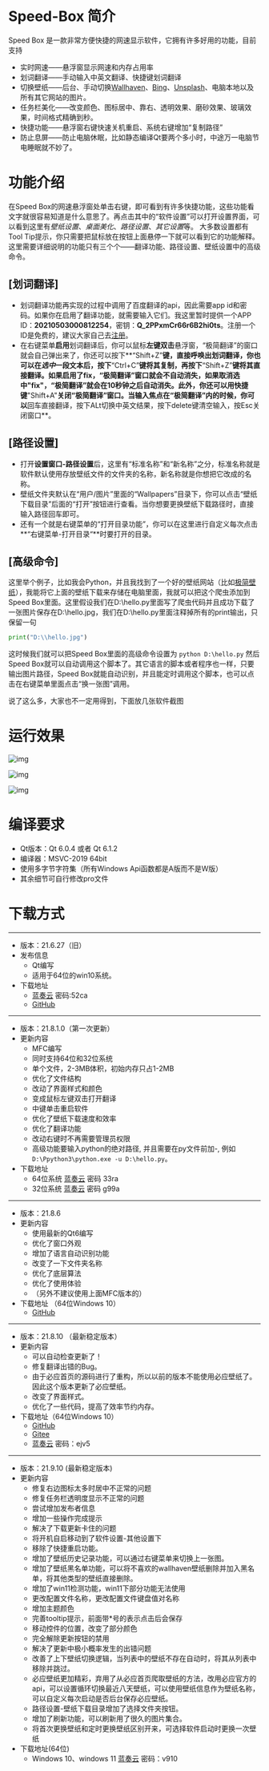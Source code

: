 # Speed-Box 简介
Speed Box 是一款非常方便快捷的网速显示软件，它拥有许多好用的功能，目前支持
- 实时网速——悬浮窗显示网速和内存占用率
- 划词翻译——手动输入中英文翻译、快捷键划词翻译
- 切换壁纸——后台、手动切换[Wallhaven](https://wallhaven.cc/)、[Bing](https://cn.bing.com/)、[Unsplash](https://unsplash.com/)、电脑本地以及所有其它网站的图片。
- 任务栏美化——改变颜色、图标居中、靠右、透明效果、磨砂效果、玻璃效果，时间格式精确到秒。
- 快捷功能——悬浮窗右键快速关机重启、系统右键增加“复制路径”
- 防止息屏——防止电脑休眠，比如静态编译Qt要两个多小时，中途万一电脑节电睡眠就不妙了。
# 功能介绍
在Speed Box的网速悬浮窗处单击右键，即可看到有许多快捷功能，这些功能看文字就很容易知道是什么意思了。再点击其中的“软件设置”可以打开设置界面，可以看到这里有*壁纸设置*、*桌面美化*、*路径设置*、*其它设置*等。
大多数设置都有Tool Tip提示，你只需要把鼠标放在按钮上面悬停一下就可以看到它的功能解释。这里需要详细说明的功能只有三个个——翻译功能、路径设置、壁纸设置中的高级命令。
## [划词翻译]
* 划词翻译功能再实现的过程中调用了百度翻译的api，因此需要app id和密码。如果你在启用了翻译功能，就需要输入它们。我这里暂时提供一个APP ID：**20210503000812254**，密钥：**Q_2PPxmCr66r6B2hi0ts**。注册一个ID是免费的，建议大家自己去[注册](http://api.fanyi.baidu.com/)。
* 在右键菜单**启用**划词翻译后，你可以鼠标**左键双击**悬浮窗，“极简翻译”的窗口就会自己弹出来了，你还可以按下**“Shift+Z”**键，直接呼唤出划词翻译，你也可以在*选中*一段文本后，按下**“Ctrl+C”**键将其复制，再按下**“Shift+Z”**键将其直接翻译。如果启用了fix，“极简翻译”窗口就会不自动消失，如果取消选中"fix"，“极简翻译”就会在10秒钟之后自动消失。此外，你还可以用快捷键**"Shift+A"**关闭“极简翻译”窗口。当输入焦点在“极简翻译”内的时候，你可以**回车直接翻译，按下ALt切换中英文结果，按下delete键清空输入，按Esc关闭窗口**。
## [路径设置]
* 打开**设置窗口-路径设置**后，这里有“标准名称”和“新名称”之分，标准名称就是软件默认使用存放壁纸文件的文件夹的名称，新名称就是你想把它改成的名称。
* 壁纸文件夹默认在“用户/图片”里面的“Wallpapers”目录下，你可以点击“壁纸下载目录”后面的“打开”按钮进行查看。当你想要更换壁纸下载路径时，直接输入路径回车即可。
* 还有一个就是右键菜单的“打开目录功能”，你可以在这里进行自定义每次点击**“右键菜单-打开目录“**时要打开的目录。
## [高级命令]
这里举个例子，比如我会Python，并且我找到了一个好的壁纸网站（比如[极简壁纸](https://bz.zzzmh.cn/index)），我能将它上面的壁纸下载来存储在电脑里面，我就可以把这个爬虫添加到Speed Box里面。这里假设我们在D:\hello.py里面写了爬虫代码并且成功下载了一张图片保存在D:\hello.jpg，我们在D:\hello.py里面注释掉所有的print输出，只保留一句
```python
print("D:\\hello.jpg")
```
这时候我们就可以把Speed Box里面的高级命令设置为
`python D:\hello.py`
然后Speed Box就可以自动调用这个脚本了。其它语言的脚本或者程序也一样，只要输出图片路径，Speed Box就能自动识别，并且能定时调用这个脚本，也可以点击在右键菜单里面点击“换一张图”调用。
    
    
说了这么多，大家也不一定用得到，下面放几张软件截图
# 运行效果
![img](https://gitee.com/yjmthu/Speed-Box/raw/main/img/img_08.png)
    
    
![img](https://gitee.com/yjmthu/Speed-Box/raw/main/img/img_04.png)


![img](https://gitee.com/yjmthu/Speed-Box/raw/main/img/img_06.jpg)

# 编译要求
- Qt版本：Qt 6.0.4 或者 Qt 6.1.2
- 编译器：MSVC-2019 64bit
- 使用多字节字符集（所有Windows Api函数都是A版而不是W版）
- 其余细节可自行修改pro文件

# 下载方式

* * *
- 版本：21.6.27（旧）
- 发布信息
  * Qt编写
  * 适用于64位的win10系统。
- 下载地址
  * [蓝奏云](https://wws.lanzoui.com/i4A13qqvcmh) 密码:52ca
  * [GitHub](https://github.com/yjmthu/Speed-Box/releases/download/21.6.27/Speed-Box_win10_x64_21.6.27.zip)

* * *
- 版本：21.8.1.0（第一次更新）
- 更新内容
  * MFC编写
  * 同时支持64位和32位系统
  * 单个文件，2-3MB体积，初始内存只占1-2MB
  * 优化了文件结构
  * 改动了界面样式和颜色
  * 变成鼠标左键双击打开翻译
  * 中键单击重启软件
  * 优化了壁纸下载速度和效率
  * 优化了翻译功能
  * 改动右键时不再需要管理员权限
  * 高级功能要输入python的绝对路径, 并且需要在py文件前加-, 例如 `D:\Ppython3\python.exe -u D:\hello.py`。
- 下载地址
  * 64位系统 [蓝奏云](https://wws.lanzoui.com/iocoqs3ejmb) 密码 33ra
  * 32位系统 [蓝奏云](https://wws.lanzoui.com/ict95s3ejkj) 密码 g99a

* * *
- 版本：21.8.6
- 更新内容
  * 使用最新的Qt6编写
  * 优化了窗口外观
  * 增加了语言自动识别功能
  * 改变了一下文件夹名称
  * 优化了底层算法
  * 优化了使用体验
  * （另外不建议使用上面MFC版本的）
- 下载地址 （64位Windows 10）
  * [GitHub](https://github.com/yjmthu/Speed-Box/releases/download/21.8.6/Speed-Box_win10_x64_21.8.6.zip)

* * *
- 版本：21.8.10 （最新稳定版本）
- 更新内容
  * 可以自动检查更新了！
  * 修复翻译出错的Bug。
  * 由于必应首页的源码进行了重构，所以以前的版本不能使用必应壁纸了。因此这个版本更新了必应壁纸。
  * 改变了界面样式。
  * 优化了一些代码，提高了效率节约内存。
- 下载地址（64位Windows 10）
  * [GitHub](https://github.com/yjmthu/Speed-Box/releases/download/21.8.10/Speed-Box_win10_x64_21.8.10.zip)
  * [Gitee](https://gitee.com/yjmthu/Speed-Box/attach_files/797630/download/Speed-Box_win10_x64_21.8.10.zip)
  * [蓝奏云](https://wws.lanzoui.com/ixjz1sg45ud) 密码：ejv5

* * *
- 版本：21.9.10 (最新稳定版本)
- 更新内容
  * 修复右边图标太多时居中不正常的问题
  * 修复任务栏透明度显示不正常的问题
  * 尝试增加发布者信息
  * 增加一些操作完成提示
  * 解决了下载更新卡住的问题
  * 将开机自启移动到了软件设置-其他设置下
  * 移除了快捷重启功能。
  * 增加了壁纸历史记录功能，可以通过右键菜单来切换上一张图。
  * 增加了壁纸黑名单功能，可以将不喜欢的wallhaven壁纸删除并加入黑名单，将其他类型的壁纸直接删除。
  * 增加了win11检测功能，win11下部分功能无法使用
  * 更改配置文件名称，更改配置文件键盘值对名称
  * 增加主题颜色
  * 完善tooltip提示，前面带*号的表示点击后会保存
  * 移动控件的位置，改变了部分颜色
  * 完全解除更新按钮的禁用
  * 解决了更新中极小概率发生的出错问题
  * 改善了上下壁纸切换逻辑，当列表中的壁纸不存在自动时，将其从列表中移除并跳过。
  * 必应壁纸更加精彩，弃用了从必应首页爬取壁纸的方法，改用必应官方的api，可以设置循环切换最近八天壁纸，可以使用壁纸信息作为壁纸名称，可以自定义每次启动是否后台保存必应壁纸。
  * 路径设置-壁纸下载目录增加了选择文件夹按钮。
  * 增加了刷新功能，可以刷新用了很久的图片集合。
  * 将首次更换壁纸和定时更换壁纸区别开来，可选择软件启动时更换一次壁纸
- 下载地址(64位)
  * Windows 10、windows 11  [蓝奏云](https://wws.lanzoui.com/ix19Utviasb) 密码：v910
